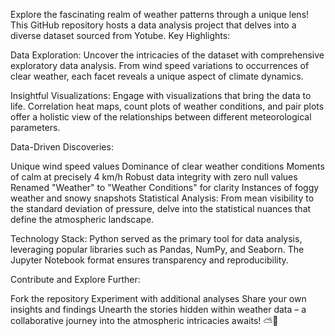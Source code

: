 Explore the fascinating realm of weather patterns through a unique lens! This GitHub repository hosts a data analysis project that delves into a diverse dataset sourced from Yotube. Key Highlights:

Data Exploration:
Uncover the intricacies of the dataset with comprehensive exploratory data analysis. From wind speed variations to occurrences of clear weather, each facet reveals a unique aspect of climate dynamics.

Insightful Visualizations:
Engage with visualizations that bring the data to life. Correlation heat maps, count plots of weather conditions, and pair plots offer a holistic view of the relationships between different meteorological parameters.

Data-Driven Discoveries:

Unique wind speed values Dominance of clear weather conditions Moments of calm at precisely 4 km/h Robust data integrity with zero null values Renamed "Weather" to "Weather Conditions" for clarity Instances of foggy weather and snowy snapshots Statistical Analysis: From mean visibility to the standard deviation of pressure, delve into the statistical nuances that define the atmospheric landscape.

Technology Stack:
Python served as the primary tool for data analysis, leveraging popular libraries such as Pandas, NumPy, and Seaborn. The Jupyter Notebook format ensures transparency and reproducibility.

Contribute and Explore Further:

Fork the repository Experiment with additional analyses Share your own insights and findings Unearth the stories hidden within weather data – a collaborative journey into the atmospheric intricacies awaits! ⛅🔬
